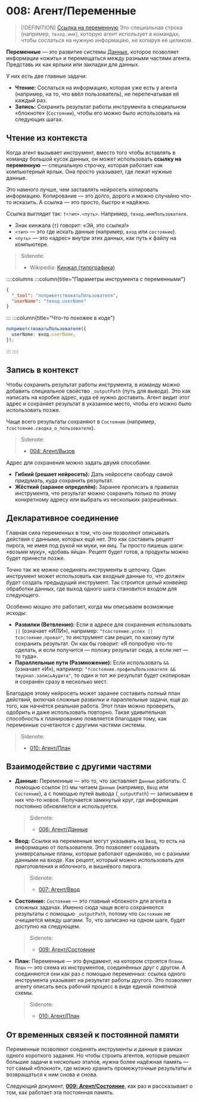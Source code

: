 # 008: Агент/Переменные

> [!DEFINITION] [Ссылка на переменную](./000_glossary.md)
> Это специальная строка (например, `†вход.имя`), которую агент использует в командах, чтобы сослаться на нужную информацию, не копируя её целиком.

**Переменные** — это развитие системы [Данных](./006_agent_data.md), которое позволяет информации «ожить» и перемещаться между разными частями агента. Представь их как ярлыки или закладки для данных.

У них есть две главные задачи:

*   **Чтение:** Сослаться на информацию, которая уже есть у агента (например, на то, что ввёл пользователь), не перепечатывая её каждый раз.
*   **Запись:** Сохранить результат работы инструмента в специальном «блокноте» (`Состоянии`), чтобы его можно было использовать на следующих шагах.

## Чтение из контекста

Когда агент вызывает инструмент, вместо того чтобы вставлять в команду большой кусок данных, он может использовать **ссылку на переменную** — специальную строчку, которая работает как компьютерный ярлык. Она просто указывает, где лежат нужные данные.

Это намного лучше, чем заставлять нейросеть копировать информацию. Копирование — это долго, дорого и можно случайно что-то исказить. А ссылка — это просто, быстро и надёжно.

Ссылка выглядит так: `†<тип>.<путь>`. Например, `†вход.имяПользователя`.

*   Знак кинжала (`†`) говорит: «Эй, это ссылка!»
*   `<тип>` — это где искать данные (например, `вход` или `состояние`).
*   `<путь>` — это «адрес» внутри этих данных, как путь к файлу на компьютере.

> Sidenote:
> *   Wikipedia: [Кинжал (типографика)](<https://ru.wikipedia.org/wiki/%D0%9A%D0%B8%D0%BD%D0%B6%D0%B0%D0%BB_(%D1%82%D0%B8%D0%BF%D0%BE%D0%B3%D1%80%D0%B0%D1%84%D0%B8%D0%BA%D0%B0)>)

::::columns
:::column{title="Параметры инструмента с переменными"}

```json
{
  "_tool": "поприветствоватьПользователя",
  "userName": "†вход.userName"
}
```

::: 
:::column{title="Что-то похожее в коде"}

```typescript
поприветствоватьПользователя({
  userName: вход.userName,
});
```

::: 
::::

## Запись в контекст

Чтобы сохранить результат работы инструмента, в команду можно добавить специальное свойство `_outputPath` (путь для вывода). Это как написать на коробке адрес, куда её нужно доставить. Агент видит этот адрес и сохраняет результат в указанное место, чтобы его можно было использовать позже.

Чаще всего результаты сохраняют в `Состояние` (например, `†состояние.сводка_о_пользователе`).

> Sidenote:
> *   [004: Агент/Вызов](./004_agent_call.md)

Адрес для сохранения можно задать двумя способами:

*   **Гибкий (решает нейросеть):** Дать нейросети свободу самой придумать, куда сохранить результат.
*   **Жёсткий (заранее определён):** Заранее прописать в правилах инструмента, что результат можно сохранить только по этому конкретному адресу или выбрать из нескольких разрешённых.

## Декларативное соединение

Главная сила переменных в том, что они позволяют описывать действия с данными, которых ещё нет. Это как составить рецепт пирога, не имея под рукой ни муки, ни яиц. Ты просто пишешь шаги: «возьми муку», «добавь яйца». Рецепт будет готов, а продукты можно будет принести позже.

Точно так же можно соединять инструменты в цепочку. Один инструмент может использовать как входные данные то, что *должен будет* создать предыдущий инструмент. Так строится целый конвейер обработки данных, где выход одного шага становится входом для следующего.

Особенно мощно это работает, когда мы описываем возможные исходы:

*   **Развилки (Ветвление):** Если в адресе для сохранения использовать `||` (означает «ИЛИ»), например: `"†состояние.успех || †состояние.провал"`, то инструмент сам решит, по какому пути сохранить результат. Он как бы говорит: «Я попробую что-то сделать, и если получится — положу результат сюда, а если нет — то туда».
*   **Параллельные пути (Размножение):** Если использовать `&&` (означает «И»), например: `"†состояние.профильПользователя && †журнал.записьАудита"`, то один и тот же результат будет скопирован и сохранён сразу в несколько мест.

Благодаря этому нейросеть может заранее составить полный план действий, включая сложные развилки и параллельные задачи, ещё до того, как начнётся реальная работа. Этот план можно проверить, одобрить и даже использовать повторно. Такая удивительная способность к планированию появляется благодаря тому, как переменные сочетаются с другими частями системы.

> Sidenote:
> *   [010: Агент/План](./010_agent_plan.md)

## Взаимодействие с другими частями

*   **Данные:** Переменные — это то, что заставляет `Данные` работать. С помощью ссылок (`†`) мы читаем `Данные` (например, `Ввод` или `Состояние`), а с помощью путей вывода (`_outputPath`) — записываем в них что-то новое. Получается замкнутый круг, где информация постоянно обновляется и используется.

    > Sidenote:
    > *   [006: Агент/Данные](./006_agent_data.md)

*   **Ввод:** Ссылки на переменные могут указывать на `Ввод`, то есть на информацию от пользователя. Это позволяет создавать универсальные планы, которые работают одинаково, но с разными данными на входе. Как рецепт, который можно использовать для приготовления и яблочного, и вишнёвого пирога.

    > Sidenote:
    > *   [007: Агент/Ввод](./007_agent_input.md)

*   **Состояние:** `Состояние` — это главный «блокнот» для агента в сложных задачах. Именно сюда чаще всего сохраняются результаты с помощью `_outputPath`, потому что `Состояние` не очищается между шагами. То, что записано на одном шаге, будет доступно на следующем.

    > Sidenote:
    > *   [009: Агент/Состояние](./009_agent_state.md)

*   **План:** Переменные — это фундамент, на котором строятся `Планы`. `План` — это схема из инструментов, соединённых друг с другом. А соединяются они как раз с помощью переменных: ссылка одного инструмента указывает на результат работы другого. Это позволяет агенту описать весь рабочий процесс в виде единой понятной схемы.

    > Sidenote:
    > *   [010: Агент/План](./010_agent_plan.md)

## От временных связей к постоянной памяти

Переменные позволяют соединять инструменты и данные в рамках одного короткого задания. Но чтобы строить агентов, которые решают большие задачи в несколько этапов, нужна более надёжная память — тот самый «блокнот», где можно хранить промежуточные результаты и возвращаться к ним снова и снова.

Следующий документ, **[009: Агент/Состояние](./009_agent_state.md)**, как раз и рассказывает о том, как работает эта постоянная память.
